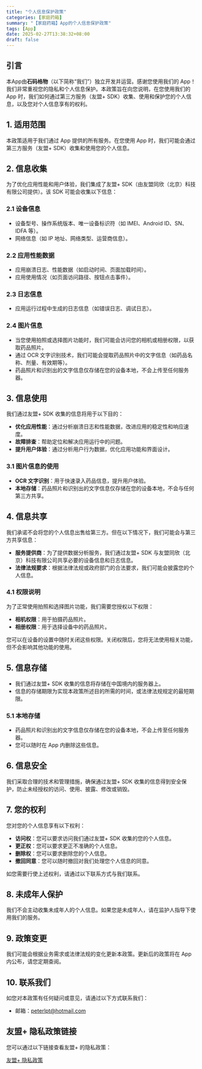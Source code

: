 ```yaml
---
title: "个人信息保护政策"
categories: [家庭药箱]
summary: "【家庭药箱】App的个人信息保护政策"
tags: [App]
date: 2025-02-27T13:38:32+08:00
draft: false
---
```


## 引言

本App由**石码格物**（以下简称“我们”）独立开发并运营。感谢您使用我们的 App！我们非常重视您的隐私和个人信息保护。本政策旨在向您说明，在您使用我们的 App 时，我们如何通过第三方服务（友盟+ SDK）收集、使用和保护您的个人信息，以及您对个人信息享有的权利。

## 1. 适用范围

本政策适用于我们通过 App 提供的所有服务。在您使用 App 时，我们可能会通过第三方服务（友盟+ SDK）收集和使用您的个人信息。

## 2. 信息收集

为了优化应用性能和用户体验，我们集成了友盟+ SDK（由友盟同欣（北京）科技有限公司提供）。该 SDK 可能会收集以下信息：

### 2.1 设备信息

- 设备型号、操作系统版本、唯一设备标识符（如 IMEI、Android ID、SN、IDFA 等）。
- 网络信息（如 IP 地址、网络类型、运营商信息）。

### 2.2 应用性能数据

- 应用崩溃日志、性能数据（如启动时间、页面加载时间）。
- 应用使用情况（如页面访问路径、按钮点击事件）。

### 2.3 日志信息

- 应用运行过程中生成的日志信息（如错误日志、调试日志）。

### 2.4 图片信息

- 当您使用拍照或选择图片功能时，我们可能会访问您的相机或相册权限，以获取药品照片。
- 通过 OCR 文字识别技术，我们可能会提取药品照片中的文字信息（如药品名称、剂量、有效期等）。
- 药品照片和识别出的文字信息仅存储在您的设备本地，不会上传至任何服务器。

## 3. 信息使用

我们通过友盟+ SDK 收集的信息将用于以下目的：

- **优化应用性能**：通过分析崩溃日志和性能数据，改进应用的稳定性和响应速度。
- **故障排查**：帮助定位和解决应用运行中的问题。
- **提升用户体验**：通过分析用户行为数据，优化应用功能和界面设计。

### 3.1 图片信息的使用

- **OCR 文字识别**：用于快速录入药品信息，提升用户体验。
- **本地存储**：药品照片和识别出的文字信息仅存储在您的设备本地，不会与任何第三方共享。

## 4. 信息共享

我们承诺不会将您的个人信息出售给第三方。但在以下情况下，我们可能会与第三方共享信息：

- **服务提供商**：为了提供数据分析服务，我们通过友盟+ SDK 与友盟同欣（北京）科技有限公司共享必要的设备信息和日志信息。
- **法律法规要求**：根据法律法规或政府部门的合法要求，我们可能会披露您的个人信息。

### 4.1 权限说明

为了正常使用拍照和选择图片功能，我们需要您授权以下权限：

- **相机权限**：用于拍摄药品照片。
- **相册权限**：用于选择设备中的药品照片。

您可以在设备的设置中随时关闭这些权限。关闭权限后，您将无法使用相关功能，但不会影响其他功能的使用。

## 5. 信息存储

- 我们通过友盟+ SDK 收集的信息将存储在中国境内的服务器上。
- 信息的存储期限为实现本政策所述目的所需的时间，或法律法规规定的最短期限。

### 5.1 本地存储

- 药品照片和识别出的文字信息仅存储在您的设备本地，不会上传至任何服务器。
- 您可以随时在 App 内删除这些信息。

## 6. 信息安全

我们采取合理的技术和管理措施，确保通过友盟+ SDK 收集的信息得到安全保护，防止未经授权的访问、使用、披露、修改或销毁。

## 7. 您的权利

您对您的个人信息享有以下权利：

- **访问权**：您可以要求访问我们通过友盟+ SDK 收集的您的个人信息。
- **更正权**：您可以要求更正不准确的个人信息。
- **删除权**：您可以要求删除您的个人信息。
- **撤回同意**：您可以随时撤回对我们处理您个人信息的同意。

如您需要行使上述权利，请通过以下联系方式与我们联系。

## 8. 未成年人保护

我们不会主动收集未成年人的个人信息。如果您是未成年人，请在监护人指导下使用我们的服务。

## 9. 政策变更

我们可能会根据业务需求或法律法规的变化更新本政策。更新后的政策将在 App 内公布，请您定期查阅。

## 10. 联系我们

如您对本政策有任何疑问或意见，请通过以下方式联系我们：

- 邮箱：[peterlpt@hotmail.com](mailto:peterlpt@hotmail.com)

## 友盟+ 隐私政策链接

您可以通过以下链接查看友盟+ 的隐私政策：

[友盟+ 隐私政策](https://www.umeng.com/page/policy)